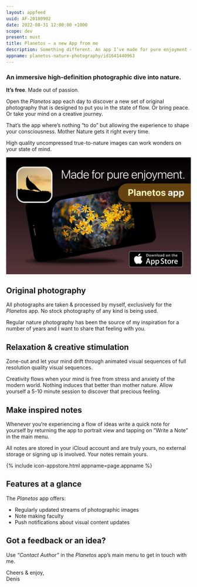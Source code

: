 ```yaml
---
layout: appfeed
uuid: AF-20180902
date: 2022-08-31 12:00:00 +1000
scope: dev
present: must
title: Planetos – a new App from me
description: Something different. An app I’ve made for pure enjoyment — try out Planetos — a high-definition visual dive into Nature. It’s free.
appname: planetos-nature-photography/id1641440963
---
```


### An immersive high-definition photographic dive into nature.

**It’s free**. Made out of passion.

Open the _Planetos_ app each day to discover a new set of original photography that is designed to put you in the state of flow. Or bring peace. Or take your mind on a creative journey.

That’s the app where’s nothing “to do” but allowing the experience to shape your consciousness. Mother Nature gets it right every time.

High quality uncompressed true-to-nature images can work wonders on your state of mind.

<a href="https://apps.apple.com/au/app/{{ page.appname }}"><img src="/images/apps/planetos-app-banner.jpg" alt="Planetos nature photography app for iPhone"></a>

## Original photography

All photographs are taken & processed by myself, exclusively for the _Planetos_ app. No stock photography of any kind is being used.

Regular nature photography has been the source of my inspiration for a number of years and I want to share that feeling with you.

## Relaxation & creative stimulation

Zone-out and let your mind drift through animated visual sequences of full resolution quality visual sequences.

Creativity flows when your mind is free from stress and anxiety of the modern world. Nothing induces that better than mother nature. Allow yourself a 5-10 minute session to discover that precious feeling.

## Make inspired notes

Whenever you‘re experiencing a flow of ideas write a quick note for yourself by returning the app to portrait view and tapping on ”Write a Note” in the main menu.

All notes are stored in your iCloud account and are truly yours, no external storage or signing up is involved. Your notes remain yours.

{% include icon-appstore.html appname=page.appname %}

## Features at a glance

The _Planetos_ app offers:

* Regularly updated streams of photographic images
* Note making faculty
* Push notifications about visual content updates

## Got a feedback or an idea?

Use _“Contact Author”_ in the _Planetos_ app’s main menu to get in touch with me.

Cheers & enjoy,  
Denis
